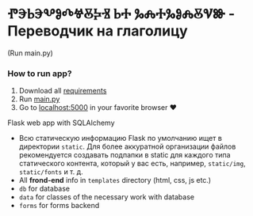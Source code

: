 # ⰒⰅⰓⰅⰂⰑⰄⰝⰋⰍⰠ ⰓⰀ ⰃⰎⰀⰃⰑⰎⰋⰜⰖ - Переводчик на глаголицу 
(Run main.py)

### How to run app?

1. Download all [requirements](https://github.com/SUPERustam/Translater/blob/master/requirements.txt)
2. Run [main.py](https://github.com/SUPERustam/Translater/blob/master/main.py)
3. Go to [localhost:5000](http://localhost:5000) in your favorite browser :heart:


Flask web app with SQLAlchemy

- Всю статическую информацию Flask по умолчанию ищет в директории `static`. Для более аккуратной организации файлов рекомендуется создавать подпапки в static для каждого типа статического контента, который у вас есть, например, `static/img`, `static/fonts` и т. д.
- All **frond-end** info in `templates` directory (html, css, js etc.)
- `db` for database
- `data` for classes of the necessary work with database
- `forms` for forms backend
